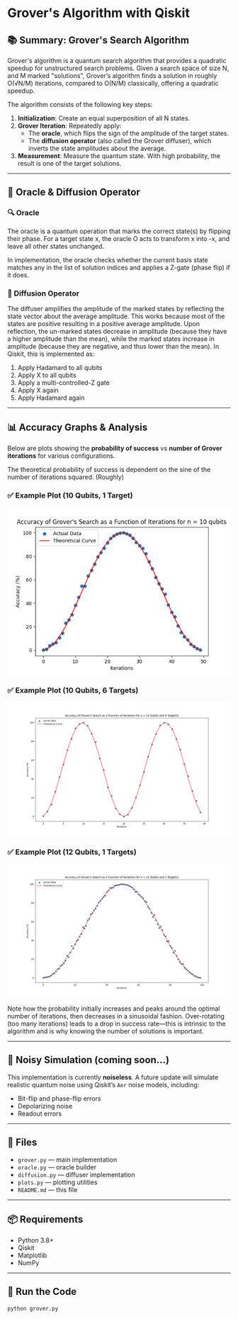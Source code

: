 # Grover's Algorithm with Qiskit

## 📚 Summary: Grover's Search Algorithm

Grover's algorithm is a quantum search algorithm that provides a quadratic speedup for unstructured search problems. Given a search space of size N, and M marked "solutions", Grover’s algorithm finds a solution in roughly O(√N/M) iterations, compared to O(N/M) classically, offering a quadratic speedup.

The algorithm consists of the following key steps:

1. **Initialization**: Create an equal superposition of all N states.
2. **Grover Iteration**: Repeatedly apply:
   - The **oracle**, which flips the sign of the amplitude of the target states.
   - The **diffusion operator** (also called the Grover diffuser), which inverts the state amplitudes about the average.
3. **Measurement**: Measure the quantum state. With high probability, the result is one of the target solutions.

---

## 🧠 Oracle & Diffusion Operator

### 🔍 Oracle

The oracle is a quantum operation that marks the correct state(s) by flipping their phase. For a target state x, the oracle O acts to transform x into -x, and leave all other states unchanged.

In implementation, the oracle checks whether the current basis state matches any in the list of solution indices and applies a Z-gate (phase flip) if it does.

### 🔄 Diffusion Operator

The diffuser amplifies the amplitude of the marked states by reflecting the state vector about the average amplitude. This works because most of the states are positive resulting in a positive average amplitude. Upon reflection, the un-marked states decrease in amplitude (because they have a higher amplitude than the mean), while the marked states increase in amplitude (because they are negative, and thus lower than the mean).  In Qiskit, this is implemented as:

1. Apply Hadamard to all qubits
2. Apply X to all qubits
3. Apply a multi-controlled-Z gate
4. Apply X again
5. Apply Hadamard again

---

## 📊 Accuracy Graphs & Analysis

Below are plots showing the **probability of success** vs **number of Grover iterations** for various configurations.

The theoretical probability of success is dependent on the sine of the number of iterations squared. (Roughly)

### ✅ Example Plot (10 Qubits, 1 Target)

![10 Qubits, 1 Target](graphs/10qubits1targetnoiseless.png)

### ✅ Example Plot (10 Qubits, 6 Targets)

![10 Qubits, 6 Target](graphs/10qubits6targetnoiseless.png)

### ✅ Example Plot (12 Qubits, 1 Targets)

![12 Qubits, 1 Target](graphs/12qubits1targetnoiseless.png)



Note how the probability initially increases and peaks around the optimal number of iterations, then decreases in a sinusoidal fashion. Over-rotating (too many iterations) leads to a drop in success rate—this is intrinsic to the algorithm and is why knowing the number of solutions is important.

---

## 🔬 Noisy Simulation (coming soon...)

This implementation is currently **noiseless**. A future update will simulate realistic quantum noise using Qiskit’s `Aer` noise models, including:

- Bit-flip and phase-flip errors
- Depolarizing noise
- Readout errors

---

## 📁 Files

- `grover.py` — main implementation
- `oracle.py` — oracle builder
- `diffusion.py` — diffuser implementation
- `plots.py` — plotting utilities
- `README.md` — this file

---

## 📦 Requirements

- Python 3.8+
- Qiskit
- Matplotlib
- NumPy

---

## 🧪 Run the Code

```bash
python grover.py